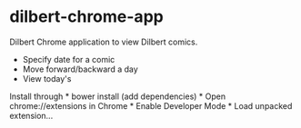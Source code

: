 dilbert-chrome-app
==================

Dilbert Chrome application to view Dilbert comics.

* Specify date for a comic
* Move forward/backward a day
* View today's


Install through 
    * bower install (add dependencies)
    * Open chrome://extensions in Chrome
    * Enable Developer Mode
    * Load unpacked extension...
